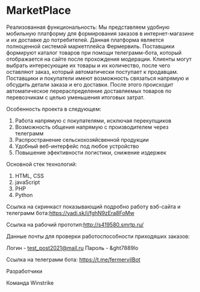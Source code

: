 # MarketPlace

Реализованная функциональность:
Мы представляем удобную мобильную платформу для формирования заказов в интернет-магазине и их доставке до потребителей.
Данная платформа является полноценной системой маркетплейса Фермервиль. Поставщики формируют каталог товаров при помощи телеграмм-бота, который отображается на сайте после прохождения модерации. Клиенты могут выбрать интересующие их товары и их количество, после чего оставляют заказ, который автоматически поступает к продавцам. Поставщики и покупатели имеют возможность связаться напрямую и обсудить детали заказа и его доставки. После этого происходит автоматическое перераспределение доставляемых товаров по перевозчикам с целью уменьшения итоговых затрат.


Особенность проекта в следующем:

1) Работа напрямую с покупателями, исключая перекупщиков
2) Возможность общения напрямую с производителем через телеграмм
3) Распространение сельскохозяйсвенной продукции
4) Удобный веб-интерфейс под любое устройство
5) Повышение эфективности логистики, снижение издержек 

Основной стек технологий:


1) HTML, CSS
2) javaScript
3) PHP
4) Python

Ссылка на скринкаст показывающий подробно работу вэб-сайта и телеграмм бота:https://yadi.sk/i/fghN9zEra8FoMw

Ссылка на рабочий прототип:http://s419580.smrtp.ru/

Данные почты для проверки работоспособности приходяших  заказов:

 Логин - test_post2021@mail.ru
 Пароль - &ght7889lo 

Ссылка на телеграмм бота: https://t.me/fermervilBot


Разработчики

Команда Winstrike
